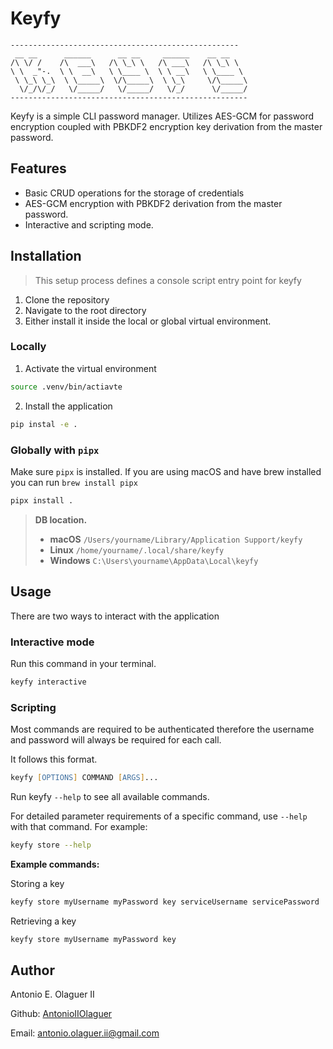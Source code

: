 
# Keyfy

```
---------------------------------------------------
 __ __      ______      __ __     ______    __ __  
/\ \/ /    /\  ___\   /\ \_\ \   /\ ___\   /\ \_\ \  
\ \  _"-.  \ \  __\   \ \____ \  \ \ __\   \ \____ \  
 \ \_\ \_\  \ \_____\  \/\_____\  \ \_\     \/\_____\  
  \/_/\/_/   \/_____/   \/_____/   \/_/      \/_____/
-----------------------------------------------------
```

Keyfy is a simple CLI password manager. Utilizes AES-GCM for password encryption coupled with PBKDF2 encryption key derivation from the master password.


## Features
- Basic CRUD operations for the storage of credentials
- AES-GCM encryption with PBKDF2 derivation from the master password.
- Interactive and scripting mode.
## Installation
> This setup process defines a console script entry point for keyfy

1. Clone the repository
2. Navigate to the root directory
3. Either install it inside the local or global virtual environment.

### Locally
1. Activate the virtual environment
```zsh
source .venv/bin/actiavte
```

2. Install the application
```zsh
pip instal -e .
```

### Globally with `pipx`
Make sure `pipx` is installed. If you are using macOS and have brew installed you can run `brew install pipx`

```zsh
pipx install .
```

> **DB location.**
> - **macOS** `/Users/yourname/Library/Application Support/keyfy`
> - **Linux** `/home/yourname/.local/share/keyfy`
> - **Windows** `C:\Users\yourname\AppData\Local\keyfy`

## Usage
There are two ways to interact with the application

### Interactive mode
Run this command in your terminal.
```zsh
keyfy interactive
```

### Scripting
Most commands are required to be authenticated therefore the username and password will always be required for each call.

It follows this format.
```zsh
keyfy [OPTIONS] COMMAND [ARGS]...
```

Run keyfy `--help` to see all available commands.

For detailed parameter requirements of a specific command, use `--help` with that command. For example:
```zsh
keyfy store --help
```

**Example commands:**

Storing a key
```zsh
keyfy store myUsername myPassword key serviceUsername servicePassword
```

Retrieving a key
```zsh
keyfy store myUsername myPassword key
```

## Author

Antonio E. Olaguer II 

Github: [AntonioIIOlaguer](https://github.com/AntonioIIOlaguer)

Email: antonio.olaguer.ii@gmail.com
